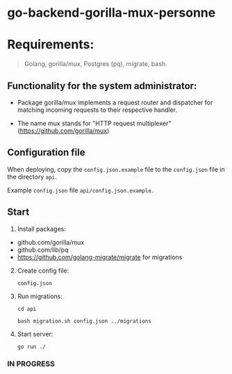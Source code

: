 # go-backend-gorilla-mux-personne

# Requirements:
>Golang, gorilla/mux, Postgres (pq), migrate, bash.

## Functionality for the system administrator:
- Package gorilla/mux implements a request router and dispatcher for matching incoming requests to their respective handler.

- The name mux stands for "HTTP request multiplexer" (https://github.com/gorilla/mux)

## Configuration file
When deploying, copy the `config.json.example` file to the `config.json` file in the directory
`api`.

Example `config.json` file `api/config.json.example`.

## Start

1. Install packages:
  - github.com/gorilla/mux
  - github.com/lib/pq 
  - https://github.com/golang-migrate/migrate for migrations


2. Create config file:

    `config.json`
    
3. Run migrations:

    `cd api`
    
    `bash migration.sh config.json ../migrations `

4. Start server:

    `go run ./`
    
    
### IN PROGRESS

